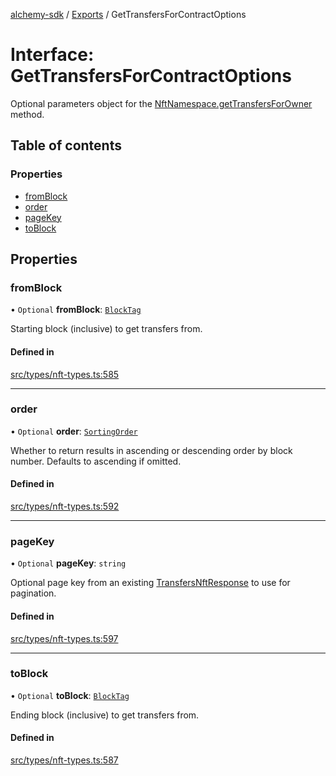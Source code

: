 [alchemy-sdk](../README.md) / [Exports](../modules.md) / GetTransfersForContractOptions

# Interface: GetTransfersForContractOptions

Optional parameters object for the [NftNamespace.getTransfersForOwner](../classes/NftNamespace.md#gettransfersforowner)
method.

## Table of contents

### Properties

- [fromBlock](GetTransfersForContractOptions.md#fromblock)
- [order](GetTransfersForContractOptions.md#order)
- [pageKey](GetTransfersForContractOptions.md#pagekey)
- [toBlock](GetTransfersForContractOptions.md#toblock)

## Properties

### fromBlock

• `Optional` **fromBlock**: [`BlockTag`](../modules.md#blocktag)

Starting block (inclusive) to get transfers from.

#### Defined in

[src/types/nft-types.ts:585](https://github.com/alchemyplatform/alchemy-sdk-js/blob/8f119ad1/src/types/nft-types.ts#L585)

___

### order

• `Optional` **order**: [`SortingOrder`](../enums/SortingOrder.md)

Whether to return results in ascending or descending order by block number.
Defaults to ascending if omitted.

#### Defined in

[src/types/nft-types.ts:592](https://github.com/alchemyplatform/alchemy-sdk-js/blob/8f119ad1/src/types/nft-types.ts#L592)

___

### pageKey

• `Optional` **pageKey**: `string`

Optional page key from an existing [TransfersNftResponse](TransfersNftResponse.md) to use for
pagination.

#### Defined in

[src/types/nft-types.ts:597](https://github.com/alchemyplatform/alchemy-sdk-js/blob/8f119ad1/src/types/nft-types.ts#L597)

___

### toBlock

• `Optional` **toBlock**: [`BlockTag`](../modules.md#blocktag)

Ending block (inclusive) to get transfers from.

#### Defined in

[src/types/nft-types.ts:587](https://github.com/alchemyplatform/alchemy-sdk-js/blob/8f119ad1/src/types/nft-types.ts#L587)

